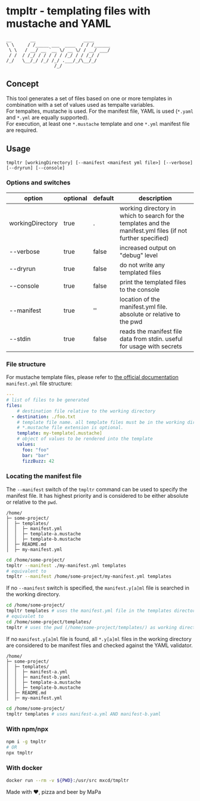 # tmpltr - templating files with mustache and YAML
```
__       __                  ____      
\ \     / /_____ ___  ____  / / /______
 \ \   / __/ __ `__ \/ __ \/ / __/ ___/
 / /  / /_/ / / / / / /_/ / / /_/ /    
/_/   \__/_/ /_/ /_/ .___/_/\__/_/     
                  /_/                  
```

## Concept
This tool generates a set of files based on one or more templates in combination with a set of values used as tempalte variables.  
For tempaltes, mustache is used. For the manifest file, YAML is used (`*.yaml` and `*.yml` are equally supported).  
For execution, at least one `*.mustache` template and one `*.yml` manifest file are required.

## Usage
```
tmpltr [workingDirectory] [--manifest <manifest yml file>] [--verbose] [--dryrun] [--console]
```

### Options and switches
| option           | optional | default | description                                                                                                  |
|------------------|----------|---------|--------------------------------------------------------------------------------------------------------------|
| workingDirectory | true     | .       | working directory in which to search for the templates and the manifest.yml files (if not further specified) |
| --verbose        | true     | false   | increased output on "debug" level                                                                            |
| --dryrun         | true     | false   | do not write any templated files                                                                             |
| --console        | true     | false   | print the templated files to the console                                                                     |
| --manifest       | true     | ''      | location of the manifest.yml file. absolute or relative to the pwd                                           |
| --stdin          | true     | false   | reads the manifest file data from stdin. useful for usage with secrets                                       |


### File structure
For mustache template files, please refer to [the official documentation](https://mustache.github.io/mustache.5.html)  
`manifest.yml` file structure:
``` yaml
---
# list of files to be generated
files: 
    # destination file relative to the working directory
  - destination: ./foo.txt 
    # template file name. all template files must be in the working directory. 
    # *.mustache file extension is optional.
    template: my-template[.mustache] 
    # object of values to be rendered into the template
    values:
      foo: "foo"
      bar: "bar"
      fizzBuzz: 42
```

### Locating the manifest file
The `--manifest` switch of the `tmpltr` command can be used to specify the manifest file. It has highest priority and is considered to be either absolute or relative to the `pwd`.  
```
/home/
├─ some-project/
│  ├─ templates/
│  │  ├─ manifest.yml
│  │  ├─ template-a.mustache
│  │  ├─ template-b.mustache
│  ├─ README.md
│  ├─ my-manifest.yml
```
``` bash
cd /home/some-project/
tmpltr --manifest ./my-manifest.yml templates
# equivalent to
tmpltr --manifest /home/some-project/my-manifest.yml templates
```  

If no `--manifest` switch is specified, the `manifest.y[a]ml` file is searched in the working directory.
``` bash
cd /home/some-project/
tmpltr templates # uses the manifest.yml file in the templates directory
# equivalet to
cd /home/some-project/templates/
tmpltr # uses the pwd (/home/some-project/templates/) as working directory and uses the manifest.yml file
```

If no `manifest.y[a]ml` file is found, all `*.y[a]ml` files in the working directory are considered to be manifest files and checked against the YAML validator.
```
/home/
├─ some-project/
│  ├─ templates/
│  │  ├─ manifest-a.yml
│  │  ├─ manifest-b.yaml
│  │  ├─ template-a.mustache
│  │  ├─ template-b.mustache
│  ├─ README.md
│  ├─ my-manifest.yml
```
``` bash
cd /home/some-project/
tmpltr templates # uses manifest-a.yml AND manifest-b.yaml
```

### With npm/npx
``` bash
npm i -g tmpltr
# OR
npx tmpltr
```
### With docker
``` bash
docker run --rm -v ${PWD}:/usr/src mxcd/tmpltr
```
  
  
Made with &#9829;, pizza and beer by MaPa